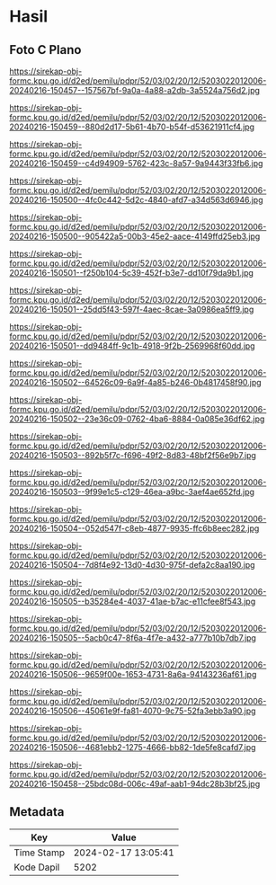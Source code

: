 # Hasil

## Foto C Plano

https://sirekap-obj-formc.kpu.go.id/d2ed/pemilu/pdpr/52/03/02/20/12/5203022012006-20240216-150457--157567bf-9a0a-4a88-a2db-3a5524a756d2.jpg

https://sirekap-obj-formc.kpu.go.id/d2ed/pemilu/pdpr/52/03/02/20/12/5203022012006-20240216-150459--880d2d17-5b61-4b70-b54f-d53621911cf4.jpg

https://sirekap-obj-formc.kpu.go.id/d2ed/pemilu/pdpr/52/03/02/20/12/5203022012006-20240216-150459--c4d94909-5762-423c-8a57-9a9443f33fb6.jpg

https://sirekap-obj-formc.kpu.go.id/d2ed/pemilu/pdpr/52/03/02/20/12/5203022012006-20240216-150500--4fc0c442-5d2c-4840-afd7-a34d563d6946.jpg

https://sirekap-obj-formc.kpu.go.id/d2ed/pemilu/pdpr/52/03/02/20/12/5203022012006-20240216-150500--905422a5-00b3-45e2-aace-4149ffd25eb3.jpg

https://sirekap-obj-formc.kpu.go.id/d2ed/pemilu/pdpr/52/03/02/20/12/5203022012006-20240216-150501--f250b104-5c39-452f-b3e7-dd10f79da9b1.jpg

https://sirekap-obj-formc.kpu.go.id/d2ed/pemilu/pdpr/52/03/02/20/12/5203022012006-20240216-150501--25dd5f43-597f-4aec-8cae-3a0986ea5ff9.jpg

https://sirekap-obj-formc.kpu.go.id/d2ed/pemilu/pdpr/52/03/02/20/12/5203022012006-20240216-150501--dd9484ff-9c1b-4918-9f2b-2569968f60dd.jpg

https://sirekap-obj-formc.kpu.go.id/d2ed/pemilu/pdpr/52/03/02/20/12/5203022012006-20240216-150502--64526c09-6a9f-4a85-b246-0b4817458f90.jpg

https://sirekap-obj-formc.kpu.go.id/d2ed/pemilu/pdpr/52/03/02/20/12/5203022012006-20240216-150502--23e36c09-0762-4ba6-8884-0a085e36df62.jpg

https://sirekap-obj-formc.kpu.go.id/d2ed/pemilu/pdpr/52/03/02/20/12/5203022012006-20240216-150503--892b5f7c-f696-49f2-8d83-48bf2f56e9b7.jpg

https://sirekap-obj-formc.kpu.go.id/d2ed/pemilu/pdpr/52/03/02/20/12/5203022012006-20240216-150503--9f99e1c5-c129-46ea-a9bc-3aef4ae652fd.jpg

https://sirekap-obj-formc.kpu.go.id/d2ed/pemilu/pdpr/52/03/02/20/12/5203022012006-20240216-150504--052d547f-c8eb-4877-9935-ffc6b8eec282.jpg

https://sirekap-obj-formc.kpu.go.id/d2ed/pemilu/pdpr/52/03/02/20/12/5203022012006-20240216-150504--7d8f4e92-13d0-4d30-975f-defa2c8aa190.jpg

https://sirekap-obj-formc.kpu.go.id/d2ed/pemilu/pdpr/52/03/02/20/12/5203022012006-20240216-150505--b35284e4-4037-41ae-b7ac-e11cfee8f543.jpg

https://sirekap-obj-formc.kpu.go.id/d2ed/pemilu/pdpr/52/03/02/20/12/5203022012006-20240216-150505--5acb0c47-8f6a-4f7e-a432-a777b10b7db7.jpg

https://sirekap-obj-formc.kpu.go.id/d2ed/pemilu/pdpr/52/03/02/20/12/5203022012006-20240216-150506--9659f00e-1653-4731-8a6a-94143236af61.jpg

https://sirekap-obj-formc.kpu.go.id/d2ed/pemilu/pdpr/52/03/02/20/12/5203022012006-20240216-150506--45061e9f-fa81-4070-9c75-52fa3ebb3a90.jpg

https://sirekap-obj-formc.kpu.go.id/d2ed/pemilu/pdpr/52/03/02/20/12/5203022012006-20240216-150506--4681ebb2-1275-4666-bb82-1de5fe8cafd7.jpg

https://sirekap-obj-formc.kpu.go.id/d2ed/pemilu/pdpr/52/03/02/20/12/5203022012006-20240216-150458--25bdc08d-006c-49af-aab1-94dc28b3bf25.jpg


## Metadata

| Key        | Value               |
| ---------- | ------------------- |
| Time Stamp | 2024-02-17 13:05:41 |
| Kode Dapil | 5202                |



